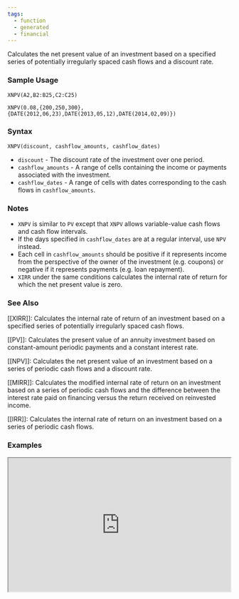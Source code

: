 ```yaml
---
tags:
  - function
  - generated
  - financial
---
```


Calculates the net present value of an investment based on a specified series of potentially irregularly spaced cash flows and a discount rate.

### Sample Usage

`XNPV(A2,B2:B25,C2:C25)`

`XNPV(0.08,{200,250,300},{DATE(2012,06,23),DATE(2013,05,12),DATE(2014,02,09)})`

### Syntax

`XNPV(discount, cashflow_amounts, cashflow_dates)`

* `discount` - The discount rate of the investment over one period.
* `cashflow_amounts` - A range of cells containing the income or payments associated with the investment.
* `cashflow_dates` - A range of cells with dates corresponding to the cash flows in `cashflow_amounts`.

### Notes

* `XNPV` is similar to `PV` except that `XNPV` allows variable-value cash flows and cash flow intervals.
* If the days specified in `cashflow_dates` are at a regular interval, use `NPV` instead.
* Each cell in `cashflow_amounts` should be positive if it represents income from the perspective of the owner of the investment (e.g. coupons) or negative if it represents payments (e.g. loan repayment).
* `XIRR` under the same conditions calculates the internal rate of return for which the net present value is zero.

### See Also

[[XIRR]]: Calculates the internal rate of return of an investment based on a specified series of potentially irregularly spaced cash flows.

[[PV]]: Calculates the present value of an annuity investment based on constant-amount periodic payments and a constant interest rate.

[[NPV]]: Calculates the net present value of an investment based on a series of periodic cash flows and a discount rate.

[[MIRR]]: Calculates the modified internal rate of return on an investment based on a series of periodic cash flows and the difference between the interest rate paid on financing versus the return received on reinvested income.

[[IRR]]: Calculates the internal rate of return on an investment based on a series of periodic cash flows.

### Examples

<iframe height="300" src="https://docs.google.com/spreadsheet/pub?key=0As3tAuweYU9QdDZrelc5UkM3N3dZSVpKX3BDQXZ0UVE&amp;output=html" width="500"></iframe>